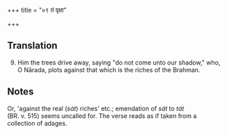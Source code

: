 +++
title = "०९ तं वृक्षा"

+++
## Translation
9. Him the trees drive away, saying "do not come unto our shadow," who,  
O Nārada, plots against that which is the riches of the Brahman.

## Notes
Or, 'against the real (*sát*) riches' etc.; emendation of *sát* to *tát*  
(BR. v. 515) seems uncalled for. The verse reads as if taken from a  
collection of adages.
